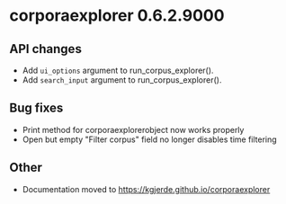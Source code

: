 # corporaexplorer 0.6.2.9000

## API changes

* Add `ui_options` argument to run_corpus_explorer().
* Add `search_input` argument to run_corpus_explorer().

## Bug fixes

* Print method for corporaexplorerobject now works properly
* Open but empty "Filter corpus" field no longer disables time filtering


## Other

* Documentation moved to https://kgjerde.github.io/corporaexplorer
